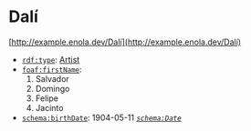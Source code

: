# Dalí

[http://example.enola.dev/Dalí](http://example.enola.dev/Dalí)

* [`rdf:type`](https://docs.enola.dev/models/www.w3.org/1999/02/22-rdf-syntax-ns/type/): [Artist](http://example.enola.dev/Artist)
* [`foaf:firstName`](http://xmlns.com/foaf/0.1/firstName):
    1. Salvador
    1. Domingo
    1. Felipe
    1. Jacinto
* [`schema:birthDate`](https://schema.org/birthDate): 1904-05-11 _[`schema:Date`](https://schema.org/Date)_
